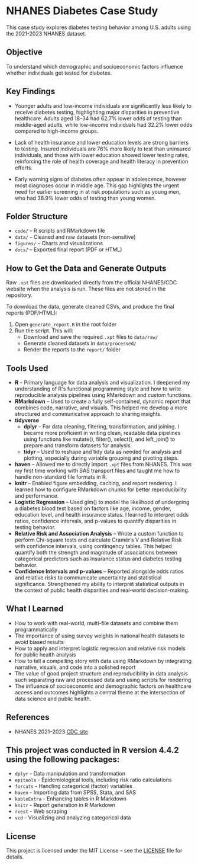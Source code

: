 # NHANES Diabetes Case Study
This case study explores diabetes testing behavior among U.S. adults using the 2021-2023 NHANES dataset.

##  Objective
To understand which demographic and socioeconomic factors influence whether individuals get tested for diabetes.

## Key Findings
- Younger adults and low-income individuals are significantly less likely to receive diabetes testing, highlighting major disparities in preventive healthcare. Adults aged 18–34 had 62.7% lower odds of testing than middle-aged adults, while low-income individuals had 32.2% lower odds compared to high-income groups.

- Lack of health insurance and lower education levels are strong barriers to testing. Insured individuals are 76% more likely to test than uninsured individuals, and those with lower education showed lower testing rates, reinforcing the role of health coverage and health literacy in prevention efforts.

- Early warning signs of diabetes often appear in adolescence, however most diagnoses occur in middle age. This gap highlights the urgent need for earlier screening in at risk populations such as young men, who had 38.9% lower odds of testing than young women.

## Folder Structure
- `code/` – R scripts and RMarkdown file
- `data/` – Cleaned and raw datasets (non-sensitive)
- `figures/` – Charts and visualizations
- `docs/` – Exported final report (PDF or HTML)

## How to Get the Data and Generate Outputs
Raw `.xpt` files are downloaded directly from the official NHANES/CDC website when the analysis is run. These files are not stored in the repository.

To download the data, generate cleaned CSVs, and produce the final reports (PDF/HTML):

1. Open `generate_report.R` in the root folder
2. Run the script. This will:
   - Download and save the required `.xpt` files to `data/raw/`
   - Generate cleaned datasets in `data/processed/`
   - Render the reports to the `report/` folder

## Tools Used
- **R** – Primary language for data analysis and visualization. I deepened my understanding of R's functional programming style and how to write reproducible analysis pipelines using RMarkdown and custom functions.
- **RMarkdown** – Used to create a fully self-contained, dynamic report that combines code, narrative, and visuals. This helped me develop a more structured and communicative approach to sharing insights.
- **tidyverse**
  - **dplyr** – For data cleaning, filtering, transformation, and joining. I became more proficient in writing clean, readable data pipelines using functions like mutate(), filter(), select(), and left_join() to prepare and transform datasets for analysis.
  - **tidyr** – Used to reshape and tidy data as needed for analysis and plotting, especially during variable grouping and pivoting steps.
- **haven** – Allowed me to directly import `.xpt` files from NHANES. This was my first time working with SAS transport files and taught me how to handle non-standard file formats in R.
- **knitr** – Enabled figure embedding, caching, and report rendering. I learned how to configure RMarkdown chunks for better reproducibility and performance.
- **Logistic Regression** – Used glm() to model the likelihood of undergoing a diabetes blood test based on factors like age, income, gender, education level, and health insurance status. I learned to interpret odds ratios, confidence intervals, and p-values to quantify disparities in testing behavior.
- **Relative Risk and Association Analysis** – Wrote a custom function to perform Chi-square tests and calculate Cramér’s V and Relative Risk with confidence intervals, using contingency tables. This helped quantify both the strength and magnitude of associations between categorical predictors such as insurance status and diabetes testing behavior.
- **Confidence Intervals and p-values** – Reported alongside odds ratios and relative risks to communicate uncertainty and statistical significance. Strengthened my ability to interpret statistical outputs in the context of public health disparities and real-world decision-making.

## What I Learned
- How to work with real-world, multi-file datasets and combine them programmatically
- The importance of using survey weights in national health datasets to avoid biased results
- How to apply and interpret logistic regression and relative risk models for public health analysis
- How to tell a compelling story with data using RMarkdown by integrating narrative, visuals, and code into a polished report
- The value of good project structure and reproducibility in data analysis such separating raw and processed data and using scripts for rendering
- The influence of socioeconomic and demographic factors on healthcare access and outcomes highlights a central theme at the intersection of data science and public health.

## References
- NHANES 2021–2023 [CDC site](https://wwwn.cdc.gov/nchs/nhanes/continuousnhanes/default.aspx?Cycle=2021-2023)

## This project was conducted in R version 4.4.2 using the following packages:

- `dplyr` - Data manipulation and transformation
- `epitools` - Epidemiological tools, including risk ratio calculations
- `forcats` - Handling categorical (factor) variables
- `haven` - Importing data from SPSS, Stata, and SAS
- `kableExtra` - Enhancing tables in R Markdown
- `knitr` - Report generation in R Markdown
- `rvest` - Web scraping
- `vcd` - Visualizing and analyzing categorical data

## License
This project is licensed under the MIT License – see the [LICENSE](LICENSE) file for details.

